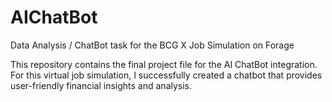 # AIChatBot
Data Analysis / ChatBot task for the BCG X Job Simulation on Forage

This repository contains the final project file for the AI ChatBot integration. For this virtual job simulation, I successfully created a chatbot that provides user-friendly financial insights and analysis.
